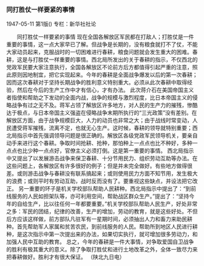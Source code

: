 ### 同打胜仗一样要紧的事情

1947-05-11
第1版()
专栏：新华社社论

　　同打胜仗一样要紧的事情
    现在全国各解放区军民都在打敌人；打胜仗是一件重要的事情，这一点大家早已了解。但战争是长期的，没有粮食就打不了仗，不能大家动员起来，克服战时的一切困难进行春耕，粮食问题就会发生重大的困难。春耕，这是与打胜仗一样重要的事情。西北局所发出的关于春耕的指示，不仅西北的党政军民要大家注意执行，全国各解放区不论前方后方都值得引起严重的注意，照此原则因地制宜，把它实现起来。今年的春耕是全面战争爆发以后的第一次春耕；因而这次春耕对于坚持长期战争的胜利意义特别重大。必须从此次春耕中取得经验，然后在今后的生产工作中才有信心，才有办法。
    此次蒋介石在美国帝国主义者指使和帮助之下发动的全面内战，战争的规模与激烈程度，比日本帝国主义的侵略战争有过之无不及。蒋军占领了解放区许多地方，对人民的生产力的摧残，惨酷达于极点，与日本帝国主义强盗在侵略战争末期所执行的“三光政策”没有差别。在解放区方面，由于战争规模巨大，人力的动员也非常之大；由于战线时常变动，人民遭受蒋军摧残，流离不定，也就无心生产。这时候，春耕的领导就特别重要；西北局指示中首先强调领导问题是很正确的。解放区各级党政军民领导机关，要亲自动手来进行这个春耕。争取时间抢耕、抢种，那怕种上一点点也比不种好，多种一点点也比少种一点点好，官僚主义必须打倒。这是第一重要的事情。
    西北局指示中又提出了以发展游击战争来保卫春耕、十分节用民力、组织劳动互助等办法。在这些问题上，各解放区有许多很好的例子；但是并未完全做好。有些地方做得很差。或则游击战争与春耕没有联系搞起来；或则使用民力方面不知节用，发生极大的浪费；或则平时有劳动互助，战时反而没有了。要重视这些缺点，并设法把它改正。
    另一重要的环子是机关学校部队帮助人民耕种。西北局指示中提出了：“到前线服务的人民如担架队等，亦可利用空间，帮助战区群众生产。”提出了：“坚持今年的自给生产，比以往任何一年都要重要。”机关学校部队帮助人民生产，好处非常之多：军民的团结，纪律的改善，生产的增加，劳动的教育，就是这些好处。不但后方应该这样做，前方部队凡驻军有一星期时间，必须抽出人力和畜力来助民耕种。首先帮助军人家属和贫苦农民，到前线服务的人民。帮助所到地区人民进行耕种，是这次指示中第一次提出来的办法，如果切实执行，就可增加很多劳动力，和加强人民中互助的教育。
    总之，今年的春耕是一件大事情，对争取爱国自卫战争的胜利有极其重大的意义。除了争取打胜仗和进行土地改革之外，全体一致尽力来把春耕做好。胜利才有很大保证。
                                                （陕北九日电）
